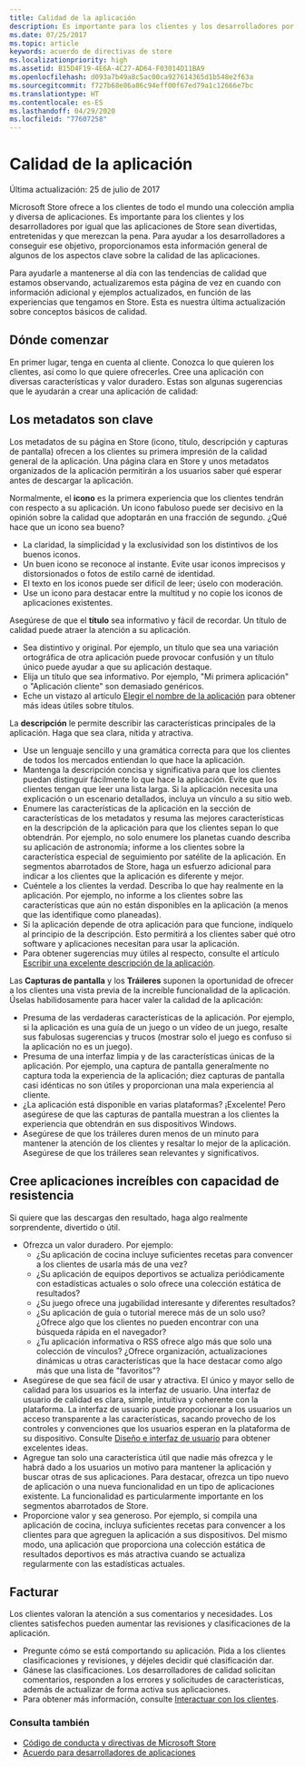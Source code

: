 ```yaml
---
title: Calidad de la aplicación
description: Es importante para los clientes y los desarrolladores por igual que las aplicaciones de Store sean divertidas, entretenidas y que merezcan la pena. Para ayudar a los desarrolladores a conseguir ese objetivo, proporcionamos esta información general de algunos de los aspectos clave sobre la calidad de las aplicaciones.
ms.date: 07/25/2017
ms.topic: article
keywords: acuerdo de directivas de store
ms.localizationpriority: high
ms.assetid: B15D4F19-4E6A-4C27-AD64-F03014D11BA9
ms.openlocfilehash: d093a7b49a8c5ac00ca927614365d1b548e2f63a
ms.sourcegitcommit: f727b68e86a86c94eff00f67ed79a1c12666e7bc
ms.translationtype: HT
ms.contentlocale: es-ES
ms.lasthandoff: 04/29/2020
ms.locfileid: "77607258"
---
```

# <a name="app-quality"></a>Calidad de la aplicación

Última actualización: 25 de julio de 2017

Microsoft Store ofrece a los clientes de todo el mundo una colección amplia y diversa de aplicaciones. Es importante para los clientes y los desarrolladores por igual que las aplicaciones de Store sean divertidas, entretenidas y que merezcan la pena. Para ayudar a los desarrolladores a conseguir ese objetivo, proporcionamos esta información general de algunos de los aspectos clave sobre la calidad de las aplicaciones.

Para ayudarle a mantenerse al día con las tendencias de calidad que estamos observando, actualizaremos esta página de vez en cuando con información adicional y ejemplos actualizados, en función de las experiencias que tengamos en Store. Esta es nuestra última actualización sobre conceptos básicos de calidad.


## <a name="where-to-start"></a>Dónde comenzar

En primer lugar, tenga en cuenta al cliente. Conozca lo que quieren los clientes, así como lo que quiere ofrecerles. Cree una aplicación con diversas características y valor duradero. Estas son algunas sugerencias que le ayudarán a crear una aplicación de calidad:


## <a name="metadata-is-key"></a>Los metadatos son clave

Los metadatos de su página en Store (icono, título, descripción y capturas de pantalla) ofrecen a los clientes su primera impresión de la calidad general de la aplicación. Una página clara en Store y unos metadatos organizados de la aplicación permitirán a los usuarios saber qué esperar antes de descargar la aplicación.

Normalmente, el **icono** es la primera experiencia que los clientes tendrán con respecto a su aplicación. Un icono fabuloso puede ser decisivo en la opinión sobre la calidad que adoptarán en una fracción de segundo. ¿Qué hace que un icono sea bueno?

- La claridad, la simplicidad y la exclusividad son los distintivos de los buenos iconos.
- Un buen icono se reconoce al instante. Evite usar iconos imprecisos y distorsionados o fotos de estilo carné de identidad.
- El texto en los iconos puede ser difícil de leer; úselo con moderación.
- Use un icono para destacar entre la multitud y no copie los iconos de aplicaciones existentes.

Asegúrese de que el **título** sea informativo y fácil de recordar. Un título de calidad puede atraer la atención a su aplicación.

- Sea distintivo y original. Por ejemplo, un título que sea una variación ortográfica de otra aplicación puede provocar confusión y un título único puede ayudar a que su aplicación destaque.
- Elija un título que sea informativo. Por ejemplo, "Mi primera aplicación" o "Aplicación cliente" son demasiado genéricos.
- Eche un vistazo al artículo [Elegir el nombre de la aplicación](https://docs.microsoft.com/windows/uwp/publish/create-your-app-by-reserving-a-name#choosing-your-apps-name) para obtener más ideas útiles sobre títulos.

La **descripción** le permite describir las características principales de la aplicación. Haga que sea clara, nítida y atractiva.

- Use un lenguaje sencillo y una gramática correcta para que los clientes de todos los mercados entiendan lo que hace la aplicación.
- Mantenga la descripción concisa y significativa para que los clientes puedan distinguir fácilmente lo que hace la aplicación. Evite que los clientes tengan que leer una lista larga. Si la aplicación necesita una explicación o un escenario detallados, incluya un vínculo a su sitio web.
- Enumere las características de la aplicación en la sección de características de los metadatos y resuma las mejores características en la descripción de la aplicación para que los clientes sepan lo que obtendrán. Por ejemplo, no solo enumere los planetas cuando describa su aplicación de astronomía; informe a los clientes sobre la característica especial de seguimiento por satélite de la aplicación. En segmentos abarrotados de Store, haga un esfuerzo adicional para indicar a los clientes que la aplicación es diferente y mejor.
- Cuéntele a los clientes la verdad. Describa lo que hay realmente en la aplicación. Por ejemplo, no informe a los clientes sobre las características que aún no están disponibles en la aplicación (a menos que las identifique como planeadas).
- Si la aplicación depende de otra aplicación para que funcione, indíquelo al principio de la descripción. Esto permitirá a los clientes saber qué otro software y aplicaciones necesitan para usar la aplicación.
- Para obtener sugerencias muy útiles al respecto, consulte el artículo [Escribir una excelente descripción de la aplicación](https://docs.microsoft.com/windows/uwp/publish/write-a-great-app-description).

Las **Capturas de pantalla** y los **Tráileres** suponen la oportunidad de ofrecer a los clientes una vista previa de la increíble funcionalidad de la aplicación. Úselas habilidosamente para hacer valer la calidad de la aplicación:

- Presuma de las verdaderas características de la aplicación. Por ejemplo, si la aplicación es una guía de un juego o un vídeo de un juego, resalte sus fabulosas sugerencias y trucos (mostrar solo el juego es confuso si la aplicación no es un juego).
- Presuma de una interfaz limpia y de las características únicas de la aplicación. Por ejemplo, una captura de pantalla generalmente no captura toda la experiencia de la aplicación; diez capturas de pantalla casi idénticas no son útiles y proporcionan una mala experiencia al cliente.
- ¿La aplicación está disponible en varias plataformas? ¡Excelente! Pero asegúrese de que las capturas de pantalla muestran a los clientes la experiencia que obtendrán en sus dispositivos Windows.
- Asegúrese de que los tráileres duren menos de un minuto para mantener la atención de los clientes y resaltar lo mejor de la aplicación. Asegúrese de que los tráileres sean relevantes y significativos.


## <a name="create-amazing-apps-with-staying-power"></a>Cree aplicaciones increíbles con capacidad de resistencia

Si quiere que las descargas den resultado, haga algo realmente sorprendente, divertido o útil.

- Ofrezca un valor duradero. Por ejemplo:
    - ¿Su aplicación de cocina incluye suficientes recetas para convencer a los clientes de usarla más de una vez?
    - ¿Su aplicación de equipos deportivos se actualiza periódicamente con estadísticas actuales o solo ofrece una colección estática de resultados?
    - ¿Su juego ofrece una jugabilidad interesante y diferentes resultados?
    - ¿Su aplicación de guía o tutorial merece más de un solo uso? ¿Ofrece algo que los clientes no pueden encontrar con una búsqueda rápida en el navegador?
    - ¿Tu aplicación informativa o RSS ofrece algo más que solo una colección de vínculos? ¿Ofrece organización, actualizaciones dinámicas u otras características que la hace destacar como algo más que una lista de "favoritos"?
- Asegúrese de que sea fácil de usar y atractiva. El único y mayor sello de calidad para los usuarios es la interfaz de usuario. Una interfaz de usuario de calidad es clara, simple, intuitiva y coherente con la plataforma. La interfaz de usuario puede proporcionar a los usuarios un acceso transparente a las características, sacando provecho de los controles y convenciones que los usuarios esperan en la plataforma de su dispositivo. Consulte [Diseño e interfaz de usuario](https://developer.microsoft.com/windows/apps/design) para obtener excelentes ideas.
- Agregue tan solo una característica útil que nadie más ofrezca y le habrá dado a los usuarios un motivo para mantener la aplicación y buscar otras de sus aplicaciones. Para destacar, ofrezca un tipo nuevo de aplicación o una nueva funcionalidad en un tipo de aplicaciones existente. La funcionalidad es particularmente importante en los segmentos abarrotados de Store.
- Proporcione valor y sea generoso. Por ejemplo, si compila una aplicación de cocina, incluya suficientes recetas para convencer a los clientes para que agreguen la aplicación a sus dispositivos. Del mismo modo, una aplicación que proporciona una colección estática de resultados deportivos es más atractiva cuando se actualiza regularmente con las estadísticas actuales.


## <a name="check-in"></a>Facturar

Los clientes valoran la atención a sus comentarios y necesidades. Los clientes satisfechos pueden aumentar las revisiones y clasificaciones de la aplicación.

- Pregunte cómo se está comportando su aplicación. Pida a los clientes clasificaciones y revisiones, y déjeles decidir qué clasificación dar.
- Gánese las clasificaciones. Los desarrolladores de calidad solicitan comentarios, responden a los errores y solicitudes de características, además de actualizar de forma activa sus aplicaciones.
- Para obtener más información, consulte [Interactuar con los clientes](https://developer.microsoft.com/store/engage).


### <a name="see-also"></a>Consulta también

- [Código de conducta y directivas de Microsoft Store](store-policies-and-code-of-conduct.md)
- [Acuerdo para desarrolladores de aplicaciones](https://docs.microsoft.com/legal/windows/agreements/app-developer-agreement)